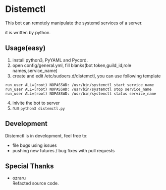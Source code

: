 # Distemctl

This bot can remotely manipulate the systemd services of a server.

it is written by python.

## Usage(easy)

1. install python3, PyYAML and Pycord.
2. open config/general.yml, fill blanks(bot token,guild_id,role names,service_name)
3. create and edit /etc/sudoers.d/distemctl, you can use following template
```
run_user ALL=(root) NOPASSWD: /usr/bin/systemctl start service_name
run_user ALL=(root) NOPASSWD: /usr/bin/systemctl stop service_name
run_user ALL=(root) NOPASSWD: /usr/bin/systemctl status service_name
```
4. inivite the bot to server
5. run `python3 distemctl.py`


## Development

Distemctl is in development, feel free to:

* file bugs using issues
* pushing new futures / bug fixes with pull requests

## Special Thanks

* ozraru  
  Refacted source code.

